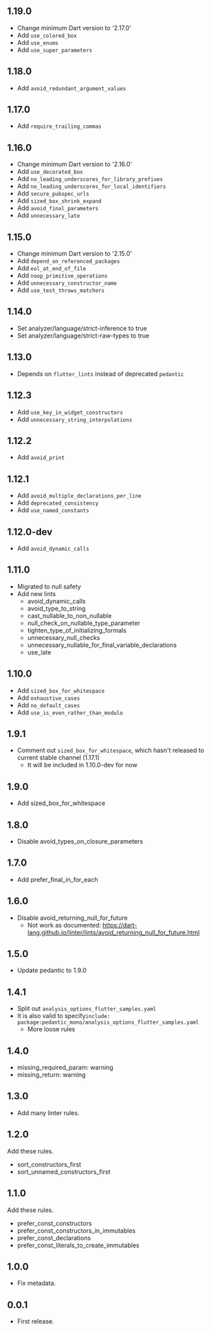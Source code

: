 ## 1.19.0

- Change minimum Dart version to '2.17.0'
- Add `use_colored_box`
- Add `use_enums`
- Add `use_super_parameters`

## 1.18.0

- Add `avoid_redundant_argument_values`
## 1.17.0

- Add `require_trailing_commas`

## 1.16.0

- Change minimum Dart version to '2.16.0'
- Add `use_decorated_box`
- Add `no_leading_underscores_for_library_prefixes`
- Add `no_leading_underscores_for_local_identifiers`
- Add `secure_pubspec_urls`
- Add `sized_box_shrink_expand`
- Add `avoid_final_parameters`
- Add `unnecessary_late`

## 1.15.0

- Change minimum Dart version to '2.15.0'
- Add `depend_on_referenced_packages`
- Add `eol_at_end_of_file`
- Add `noop_primitive_operations`
- Add `unnecessary_constructor_name`
- Add `use_test_throws_matchers`

## 1.14.0

- Set analyzer/language/strict-inference to true
- Set analyzer/language/strict-raw-types to true

## 1.13.0

- Depends on `flutter_lints` instead of deprecated `pedantic`

## 1.12.3

- Add `use_key_in_widget_constructors`
- Add `unnecessary_string_interpolations`

## 1.12.2

- Add `avoid_print`

## 1.12.1

- Add `avoid_multiple_declarations_per_line`
- Add `deprecated_consistency`
- Add `use_named_constants`

## 1.12.0-dev

- Add `avoid_dynamic_calls`

## 1.11.0

- Migrated to null safety
- Add new lints
  - avoid_dynamic_calls
  - avoid_type_to_string
  - cast_nullable_to_non_nullable
  - null_check_on_nullable_type_parameter
  - tighten_type_of_initializing_formals
  - unnecessary_null_checks
  - unnecessary_nullable_for_final_variable_declarations
  - use_late

## 1.10.0

- Add `sized_box_for_whitespace`
- Add `exhaustive_cases`
- Add `no_default_cases`
- Add `use_is_even_rather_than_modulo`

## 1.9.1

- Comment out `sized_box_for_whitespace`, which hasn't released to current stable channel (1.17.1)
  - It will be included in 1.10.0-dev for now

## 1.9.0

- Add sized_box_for_whitespace

## 1.8.0

- Disable avoid_types_on_closure_parameters

## 1.7.0

- Add prefer_final_in_for_each

## 1.6.0

- Disable avoid_returning_null_for_future
  - Not work as documented: https://dart-lang.github.io/linter/lints/avoid_returning_null_for_future.html

## 1.5.0

- Update pedantic to 1.9.0

## 1.4.1

- Split out `analysis_options_flutter_samples.yaml`
- It is also valid to specify`include: package:pedantic_mono/analysis_options_flutter_samples.yaml`
  - More loose rules

## 1.4.0

- missing_required_param: warning
- missing_return: warning

## 1.3.0

- Add many linter rules.

## 1.2.0

Add these rules.

- sort_constructors_first
- sort_unnamed_constructors_first

## 1.1.0

Add these rules.

- prefer_const_constructors
- prefer_const_constructors_in_immutables
- prefer_const_declarations
- prefer_const_literals_to_create_immutables

## 1.0.0

- Fix metadata.

## 0.0.1

- First release.
